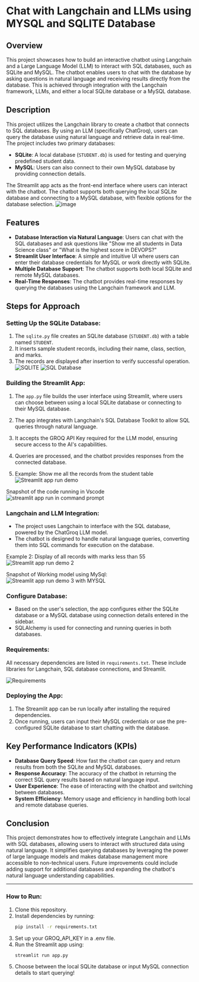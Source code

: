 # Chat with Langchain and LLMs using MYSQL and SQLITE Database

## Overview
This project showcases how to build an interactive chatbot using Langchain and a Large Language Model (LLM) to interact with SQL databases, such as SQLite and MySQL. The chatbot enables users to chat with the database by asking questions in natural language and receiving results directly from the database. This is achieved through integration with the Langchain framework, LLMs, and either a local SQLite database or a MySQL database.

## Description
This project utilizes the Langchain library to create a chatbot that connects to SQL databases. By using an LLM (specifically ChatGroq), users can query the database using natural language and retrieve data in real-time. The project includes two primary databases:

- **SQLite**: A local database (`STUDENT.db`) is used for testing and querying predefined student data.
- **MySQL**: Users can also connect to their own MySQL database by providing connection details.

The Streamlit app acts as the front-end interface where users can interact with the chatbot. The chatbot supports both querying the local SQLite database and connecting to a MySQL database, with flexible options for the database selection.
![image](https://github.com/user-attachments/assets/71913376-f772-437e-8875-e645112ace63)

## Features
- **Database Interaction via Natural Language**: Users can chat with the SQL databases and ask questions like "Show me all students in Data Science class" or "What is the highest score in DEVOPS?"
- **Streamlit User Interface**: A simple and intuitive UI where users can enter their database credentials for MySQL or work directly with SQLite.
- **Multiple Database Support**: The chatbot supports both local SQLite and remote MySQL databases.
- **Real-Time Responses**: The chatbot provides real-time responses by querying the databases using the Langchain framework and LLM.

## Steps for Approach

### Setting Up the SQLite Database:
1. The `sqlite.py` file creates an SQLite database (`STUDENT.db`) with a table named `STUDENT`.
2. It inserts sample student records, including their name, class, section, and marks.
3. The records are displayed after insertion to verify successful operation.
![SQLITE ](https://github.com/user-attachments/assets/2114a5f0-b6b2-4a2b-a17e-6a09a2a8845c)
![SQL Database](https://github.com/user-attachments/assets/67c737b5-936b-43f2-8370-c596d2e2b91e)


### Building the Streamlit App:
1. The `app.py` file builds the user interface using Streamlit, where users can choose between using a local SQLite database or connecting to their MySQL database.
2. The app integrates with Langchain's SQL Database Toolkit to allow SQL queries through natural language.
3. It accepts the GROQ API Key required for the LLM model, ensuring secure access to the AI's capabilities.
4. Queries are processed, and the chatbot provides responses from the connected database.

5. Example: Show me all the records from the student table
![Streamlit app run demo](https://github.com/user-attachments/assets/f237b285-525f-43fa-ac82-335e11ce890b)

Snapshot of the code running in Vscode
![streamlit app run in command prompt](https://github.com/user-attachments/assets/a77aecff-f1fb-4005-947e-0931b474af8e)


### Langchain and LLM Integration:
- The project uses Langchain to interface with the SQL database, powered by the ChatGroq LLM model.
- The chatbot is designed to handle natural language queries, converting them into SQL commands for execution on the database.

Example 2: Display of all records with marks less than 55
![Streamlit app run demo 2](https://github.com/user-attachments/assets/d982bd71-28bb-47e7-bfcb-23506e1f0bef)

Snapshot of Working model using MySql: 
![Streamlit app run demo  3 with MYSQL](https://github.com/user-attachments/assets/407e7a93-ba8c-4551-9239-5da49bb17cfb)


### Configure Database:
- Based on the user's selection, the app configures either the SQLite database or a MySQL database using connection details entered in the sidebar.
- SQLAlchemy is used for connecting and running queries in both databases.

### Requirements:
All necessary dependencies are listed in `requirements.txt`. These include libraries for Langchain, SQL database connections, and Streamlit.

![Requirements](https://github.com/user-attachments/assets/fd013882-f35c-4bcd-89de-7a1f7a158a8e)


### Deploying the App:
1. The Streamlit app can be run locally after installing the required dependencies.
2. Once running, users can input their MySQL credentials or use the pre-configured SQLite database to start chatting with the database.

## Key Performance Indicators (KPIs)
- **Database Query Speed**: How fast the chatbot can query and return results from both the SQLite and MySQL databases.
- **Response Accuracy**: The accuracy of the chatbot in returning the correct SQL query results based on natural language input.
- **User Experience**: The ease of interacting with the chatbot and switching between databases.
- **System Efficiency**: Memory usage and efficiency in handling both local and remote database queries.

## Conclusion
This project demonstrates how to effectively integrate Langchain and LLMs with SQL databases, allowing users to interact with structured data using natural language. It simplifies querying databases by leveraging the power of large language models and makes database management more accessible to non-technical users. Future improvements could include adding support for additional databases and expanding the chatbot's natural language understanding capabilities.

---

### How to Run:

1. Clone this repository.
2. Install dependencies by running:
   ```bash
   pip install -r requirements.txt

3. Set up your GROQ_API_KEY in a .env file.
4. Run the Streamlit app using:
    ```bash
    streamlit run app.py
5. Choose between the local SQLite database or input MySQL connection details to start querying!
